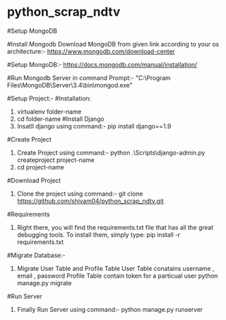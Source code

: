 # python_scrap_ndtv
#Setup MongoDB

#Install Mongodb
Download MongoDB from given link according to your os architecture:-
https://www.mongodb.com/download-center

#Setup MongoDB:-
https://docs.mongodb.com/manual/installation/

#Run Mongodb Server in command Prompt:-
"C:\Program Files\MongoDB\Server\3.4\bin\mongod.exe"

#Setup Project:-
#Installation:
1. virtualenv folder-name
2. cd folder-name
#Install Django
1. Insatll django using command:-
pip install django==1.9

#Create Project
1. Create Project using command:-
python .\Scripts\django-admin.py createproject project-name
2. cd project-name

#Download Project
1. Clone the project using command:-
git clone https://github.com/shivam04/python_scrap_ndtv.git

#Requirements
1. Right there, you will find the requirements.txt file that has all the great debugging tools. To install them, simply type:
pip install -r requirements.txt

#Migrate Database:-
1. Migrate User Table and Profile Table 
User Table conatains username , email , password
Profile Table contain token for a particual user
python manage.py migrate

#Run Server
1. Finally Run Server using command:-
python manage.py runserver
